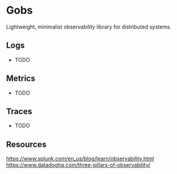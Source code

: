 # Gobs
Lightweight, minimalist observability library for distributed systems.

## Logs
- TODO

## Metrics
- TODO

## Traces
- TODO

## Resources
https://www.splunk.com/en_us/blog/learn/observability.html
https://www.datadoghq.com/three-pillars-of-observability/
